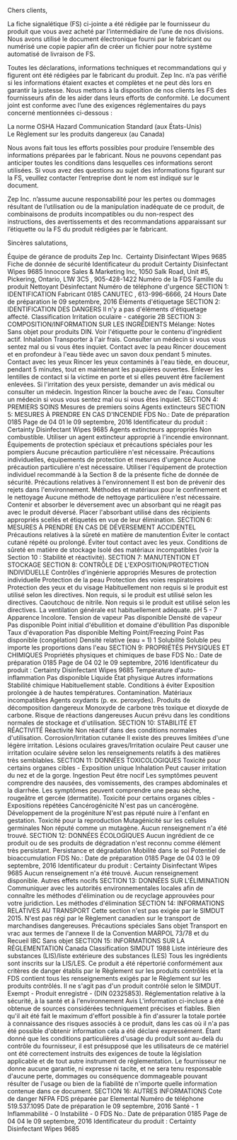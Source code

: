  
 
 
 
 
 
 
 
 
 
 
 
Chers clients, 
 
La fiche signalétique (FS) ci-jointe a été rédigée par le fournisseur du produit que vous avez 
acheté par l’intermédiaire de l’une de nos divisions. Nous avons utilisé le document électronique 
fourni par le fabricant ou numérisé une copie papier afin de créer un fichier pour notre système 
automatisé de livraison de FS. 
 
Toutes les déclarations, informations techniques et recommandations qui y figurent ont été 
rédigées par le fabricant du produit. Zep Inc. n’a pas vérifié si les informations étaient exactes et 
complètes et ne peut dès lors en garantir la justesse. Nous mettons à la disposition de nos clients 
les FS des fournisseurs afin de les aider dans leurs efforts de conformité. Le document joint est 
conforme avec l’une des exigences réglementaires du pays concerné mentionnées ci-dessous : 
 
La norme OSHA Hazard Communication Standard (aux États-Unis)  
Le Règlement sur les produits dangereux (au Canada) 
 
Nous avons fait tous les efforts possibles pour produire l’ensemble des informations préparées 
par le fabricant. Nous ne pouvons cependant pas anticiper toutes les conditions dans lesquelles 
ces informations seront utilisées. Si vous avez des questions au sujet des informations figurant 
sur la FS, veuillez contacter l’entreprise dont le nom est indiqué sur le document. 
 
Zep Inc. n’assume aucune responsabilité pour les pertes ou dommages résultant de l’utilisation 
ou de la manipulation inadéquate de ce produit, de combinaisons de produits incompatibles ou 
du non-respect des instructions, des avertissements et des recommandations apparaissant sur 
l’étiquette ou la FS du produit rédigées par le fabricant. 
 
Sincères salutations, 
 
Équipe de gérance de produits 
Zep Inc. 
Certainty Disinfectant Wipes 9685
Fiche de donnée de sécurité
Identificateur du
produit
Certainty Disinfectant Wipes 9685
Innocore Sales & Marketing Inc, 1050 Salk Road, Unit #5, Pickering, Ontario, L1W 3C5 ,
905-428-1422
Numéro de la FDS
Famille du produit
Nettoyant Désinfectant
Numéro de téléphone
d'urgence
SECTION 1: IDENTIFICATION
Fabricant
0185
CANUTEC , 613-996-6666, 24 Hours
Date de préparation
le 09 septembre, 2016
Éléments d'étiquetage
SECTION 2: IDENTIFICATION DES DANGERS
Il n'y a pas d'éléments d'étiquetage affecté.
Classification
Irritation oculaire - catégorie 2B
SECTION 3: COMPOSITION/INFORMATION SUR LES INGRÉDIENTS
Mélange:
Notes
Sans objet pour produits DIN. Voir l'étiquette pour le contenu d'ingrédient actif.
Inhalation
Transporter à l'air frais. Consulter un médecin si vous vous sentez mal ou si vous êtes inquiet.
Contact avec la peau
Rincer doucement et en profondeur à l'eau tiède avec un savon doux pendant 5 minutes.
Contact avec les yeux
Rincer les yeux contaminés à l'eau tiède, en douceur, pendant 5 minutes, tout en maintenant les paupières
ouvertes. Enlever les lentilles de contact si la victime en porte et si elles peuvent être facilement enlevées. Si
l'irritation des yeux persiste, demander un avis médical ou consulter un médecin.
Ingestion
Rincer la bouche avec de l'eau. Consulter un médecin si vous vous sentez mal ou si vous êtes inquiet.
SECTION 4: PREMIERS SOINS
Mesures de premiers soins
Agents extincteurs
SECTION 5: MESURES À PRENDRE EN CAS D'INCENDIE
FDS No.:
Date de préparation
0185
Page
de 04
01
le 09 septembre, 2016
Identificateur du produit :
Certainty Disinfectant Wipes 9685
Agents extincteurs appropriés
Non combustible. Utiliser un agent extincteur approprié à l'incendie environnant.
Équipements de protection spéciaux et précautions spéciales pour les pompiers
Aucune précaution particulière n'est nécessaire.
Précautions individuelles, équipements de protection et mesures d'urgence
Aucune précaution particulière n'est nécessaire. Utiliser l'équipement de protection individuel recommandé à la Section
8 de la présente fiche de donnée de sécurité.
Précautions relatives à l'environnement
Il est bon de prévenir des rejets dans l'environnement.
Méthodes et matériaux pour le confinement et le nettoyage
Aucune méthode de nettoyage particulière n'est nécessaire. Contenir et absorber le déversement avec un absorbant
qui ne réagit pas avec le produit déversé. Placer l'absorbant utilisé dans des récipients appropriés scellés et étiquetés
en vue de leur élimination.
SECTION 6: MESURES À PRENDRE EN CAS DE DÉVERSEMENT ACCIDENTEL
Précautions relatives à la sûreté en matière de manutention
Éviter le contact cutané répété ou prolongé. Éviter tout contact avec les yeux.
Conditions de sûreté en matière de stockage
Isolé des matériaux incompatibles (voir la Section 10 : Stabilité et réactivité).
SECTION 7: MANUTENTION ET STOCKAGE
SECTION 8: CONTRÔLE DE L'EXPOSITION/PROTECTION INDIVIDUELLE
Contrôles d'ingénierie appropriés
Mesures de protection individuelle
Protection de la peau
Protection des voies respiratoires
Protection des yeux et du visage
Habituellement non requis si le produit est utilisé selon les directives.
Non requis, si le produit est utilisé selon les directives.
Caoutchouc de nitrile.
Non requis si le produit est utilisé selon les directives.
La ventilation générale est habituellement adéquate.
pH
5 - 7
Apparence
Incolore.
Tension de vapeur
Pas disponible
Densité de vapeur
Pas disponible
Point initial d'ébullition et
domaine d'ébullition
Pas disponible
Taux d'évaporation
Pas disponible
Melting Point/Freezing Point
Pas disponible (congélation)
Densité relative (eau = 1)
1
Solubilité
Soluble peu importe les proportions dans l'eau
SECTION 9: PROPRIÉTÉS PHYSIQUES ET CHIMIQUES
Propriétés physiques et chimiques de base
FDS No.:
Date de préparation
0185
Page
de 04
02
le 09 septembre, 2016
Identificateur du produit :
Certainty Disinfectant Wipes 9685
Température d'auto-inflammation
Pas disponible
Liquide
État physique
Autres informations
Stabilité chimique
Habituellement stable.
Conditions à éviter
Exposition prolongée à de hautes températures. Contamination.
Matériaux incompatibles
Agents oxydants (p. ex. peroxydes).
Produits de décomposition dangereux
Monoxyde de carbone très toxique et dioxyde de carbone.
Risque de réactions dangereuses
Aucun prévu dans les conditions normales de stockage et d'utilisation.
SECTION 10: STABILITÉ ET RÉACTIVITÉ
Réactivité
Non réactif dans des conditions normales d'utilisation.
Corrosion/Irritation cutanée
Il existe des preuves limitées d'une légère irritation.
Lésions oculaires graves/Irritation oculaire
Peut causer une irritation oculaire sévère selon les renseignements relatifs à des matières très semblables.
SECTION 11: DONNÉES TOXICOLOGIQUES
Toxicité pour certains organes cibles - Exposition unique
Inhalation
Peut causer irritation du nez et de la gorge.
Ingestion
Peut être nocif
Les symptômes peuvent comprendre des nausées, des vomissements, des crampes abdominales et la diarrhée.
Les symptômes peuvent comprendre une peau sèche, rougeâtre et gercée (dermatite).
Toxicité pour certains organes cibles - Expositions répétées
Cancérogénicité
N'est pas un cancérogène.
Développement de la progéniture
N'est pas réputé nuire à l'enfant en gestation.
Toxicité pour la reproduction
Mutagénicité sur les cellules germinales
Non réputé comme un mutagène.
Aucun renseignement n'a été trouvé.
SECTION 12: DONNÉES ÉCOLOGIQUES
Aucun ingrédient de ce produit ou de ses produits de dégradation n'est reconnu comme élément très persistant.
Persistance et dégradation
Mobilité dans le sol
Potentiel de bioaccumulation
FDS No.:
Date de préparation
0185
Page
de 04
03
le 09 septembre, 2016
Identificateur du produit :
Certainty Disinfectant Wipes 9685
Aucun renseignement n'a été trouvé.
Aucun renseignement disponible.
Autres effets nocifs
SECTION 13: DONNÉES SUR L'ÉLIMINATION
Communiquer avec les autorités environnementales locales afin de connaître les méthodes d'élimination ou de
recyclage approuvées pour votre juridiction.
Les méthodes d'élimination
SECTION 14: INFORMATIONS RELATIVES AU TRANSPORT
Cette section n'est pas exigée par le SIMDUT 2015. N'est pas régi par le Règlement canadien sur le transport de
marchandises dangereuses.
Précautions spéciales Sans objet
Transport en vrac aux termes de l'annexe II de la Convention MARPOL 73/78 et du Recueil IBC
Sans objet
SECTION 15: INFORMATIONS SUR LA RÉGLEMENTATION
Canada
Classification SIMDUT 1988
Liste intérieure des substances (LIS)/liste extérieure des substances (LES)
Tous les ingrédients sont inscrits sur la LIS/LES.
Ce produit a été répertorié conformément aux critères de danger établis par le Règlement sur les produits contrôlés
et la FDS contient tous les renseignements exigés par le Règlement sur les produits contrôlés.
Il ne s'agit pas d'un produit contrôlé selon le SIMDUT.
Exempt - Produit enregistré - (DIN 02325853).
Réglementation relative à la sécurité, à la santé et à l'environnement
Avis
L'information ci-incluse a été obtenue de sources considérées techniquement précises et
fiables. Bien qu'il ait été fait le maximum d'effort possible à fin d'assurer la totale portée à
connaissance des risques associés à ce produit, dans les cas où il n'a pas été possible
d'obtenir information cela a été déclaré expressément. Étant donné que les conditions
particulières d'usage du produit sont au-delà du contrôle du fournisseur, il est présupposé que
les utilisateurs de ce matériel ont été correctement instruits des exigences de toute la
législation applicable et de tout autre instrument de réglementation. Le fournisseur ne donne
aucune garantie, ni expresse ni tacite, et ne sera tenu responsable d'aucune perte, dommages
ou conséquence dommageable pouvant résulter de l'usage ou bien de la fiabilité de n'importe
quelle information contenue dans ce document.
SECTION 16: AUTRES INFORMATIONS
Cote de danger NFPA
FDS préparée par
Elemental
Numéro de téléphone
519.537.1095
Date de préparation
le 09 septembre, 2016
Santé - 1
Inflammabilité - 0
Instabilité - 0
FDS No.:
Date de préparation
0185
Page
de 04
04
le 09 septembre, 2016
Identificateur du produit :
Certainty Disinfectant Wipes 9685
